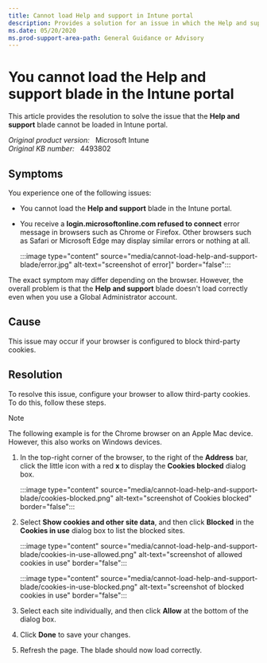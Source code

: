 ```yaml
---
title: Cannot load Help and support in Intune portal
description: Provides a solution for an issue in which the Help and support blade doesn't load correctly.
ms.date: 05/20/2020
ms.prod-support-area-path: General Guidance or Advisory
---
```

# You cannot load the Help and support blade in the Intune portal

This article provides the resolution to solve the issue that the **Help and support** blade cannot be loaded in Intune portal.

_Original product version:_ &nbsp; Microsoft Intune  
_Original KB number:_ &nbsp; 4493802

## Symptoms

You experience one of the following issues:

- You cannot load the **Help and support** blade in the Intune portal.
- You receive a **login.microsoftonline.com refused to connect** error message in browsers such as Chrome or Firefox. Other browsers such as Safari or Microsoft Edge may display similar errors or nothing at all.

    :::image type="content" source="media/cannot-load-help-and-support-blade/error.jpg" alt-text="screenshot of error]" border="false":::

The exact symptom may differ depending on the browser. However, the overall problem is that the **Help and support** blade doesn't load correctly even when you use a Global Administrator account.

## Cause

This issue may occur if your browser is configured to block third-party cookies.

## Resolution

To resolve this issue, configure your browser to allow third-party cookies. To do this, follow these steps.

> [!NOTE]
> The following example is for the Chrome browser on an Apple Mac device. However, this also works on Windows devices.

1. In the top-right corner of the browser, to the right of the **Address** bar, click the little icon with a red **x** to display the **Cookies blocked** dialog box.

    :::image type="content" source="media/cannot-load-help-and-support-blade/cookies-blocked.png" alt-text="screenshot of Cookies blocked" border="false":::

2. Select **Show cookies and other site data**, and then click **Blocked** in the **Cookies in use** dialog box to list the blocked sites.  

    :::image type="content" source="media/cannot-load-help-and-support-blade/cookies-in-use-allowed.png" alt-text="screenshot of allowed cookies in use" border="false":::

    :::image type="content" source="media/cannot-load-help-and-support-blade/cookies-in-use-blocked.png" alt-text="screenshot of blocked cookies in use" border="false":::

3. Select each site individually, and then click **Allow** at the bottom of the dialog box.
4. Click **Done** to save your changes.
5. Refresh the page. The blade should now load correctly.
